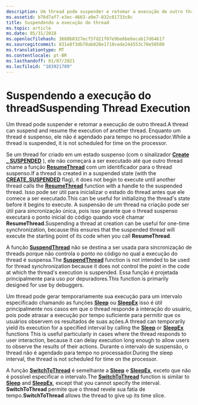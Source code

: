 ```yaml
---
description: Um thread pode suspender e retomar a execução de outro thread. Enquanto um thread é suspenso, ele não é agendado para tempo no processador.
ms.assetid: b76d7af7-e3ec-4663-a9e7-832c01733c8c
title: Suspendendo a execução do thread
ms.topic: article
ms.date: 05/31/2018
ms.openlocfilehash: 3688b0327ecf5fd21f07e9be6be6ecab17d64617
ms.sourcegitcommit: 831e8f3db78ab820e1710cede244553c70e50500
ms.translationtype: MT
ms.contentlocale: pt-BR
ms.lasthandoff: 01/07/2021
ms.locfileid: "103921709"
---
```

# <a name="suspending-thread-execution"></a><span data-ttu-id="e276c-104">Suspendendo a execução do thread</span><span class="sxs-lookup"><span data-stu-id="e276c-104">Suspending Thread Execution</span></span>

<span data-ttu-id="e276c-105">Um thread pode suspender e retomar a execução de outro thread.</span><span class="sxs-lookup"><span data-stu-id="e276c-105">A thread can suspend and resume the execution of another thread.</span></span> <span data-ttu-id="e276c-106">Enquanto um thread é suspenso, ele não é agendado para tempo no processador.</span><span class="sxs-lookup"><span data-stu-id="e276c-106">While a thread is suspended, it is not scheduled for time on the processor.</span></span>

<span data-ttu-id="e276c-107">Se um thread for criado em um estado suspenso (com o sinalizador [**Create \_ SUSPENDED**](process-creation-flags.md) ), ele não começará a ser executado até que outro thread chame a função [**ResumeThread**](/windows/win32/api/processthreadsapi/nf-processthreadsapi-resumethread) com um identificador para o thread suspenso.</span><span class="sxs-lookup"><span data-stu-id="e276c-107">If a thread is created in a suspended state (with the [**CREATE\_SUSPENDED**](process-creation-flags.md) flag), it does not begin to execute until another thread calls the [**ResumeThread**](/windows/win32/api/processthreadsapi/nf-processthreadsapi-resumethread) function with a handle to the suspended thread.</span></span> <span data-ttu-id="e276c-108">Isso pode ser útil para inicializar o estado do thread antes que ele comece a ser executado.</span><span class="sxs-lookup"><span data-stu-id="e276c-108">This can be useful for initializing the thread's state before it begins to execute.</span></span> <span data-ttu-id="e276c-109">A suspensão de um thread na criação pode ser útil para sincronização única, pois isso garante que o thread suspenso executará o ponto inicial do código quando você chamar **ResumeThread**.</span><span class="sxs-lookup"><span data-stu-id="e276c-109">Suspending a thread at creation can be useful for one-time synchronization, because this ensures that the suspended thread will execute the starting point of its code when you call **ResumeThread**.</span></span>

<span data-ttu-id="e276c-110">A função [**SuspendThread**](/windows/win32/api/processthreadsapi/nf-processthreadsapi-suspendthread) não se destina a ser usada para sincronização de threads porque não controla o ponto no código no qual a execução do thread é suspensa.</span><span class="sxs-lookup"><span data-stu-id="e276c-110">The [**SuspendThread**](/windows/win32/api/processthreadsapi/nf-processthreadsapi-suspendthread) function is not intended to be used for thread synchronization because it does not control the point in the code at which the thread's execution is suspended.</span></span> <span data-ttu-id="e276c-111">Essa função é projetada principalmente para uso por depuradores.</span><span class="sxs-lookup"><span data-stu-id="e276c-111">This function is primarily designed for use by debuggers.</span></span>

<span data-ttu-id="e276c-112">Um thread pode gerar temporariamente sua execução para um intervalo especificado chamando as funções [**Sleep**](/windows/win32/api/synchapi/nf-synchapi-sleep) ou [**SleepEx**](/windows/win32/api/synchapi/nf-synchapi-sleepex) isso é útil principalmente nos casos em que o thread responde à interação do usuário, pois pode atrasar a execução por tempo suficiente para permitir que os usuários observem os resultados de suas ações.</span><span class="sxs-lookup"><span data-stu-id="e276c-112">A thread can temporarily yield its execution for a specified interval by calling the [**Sleep**](/windows/win32/api/synchapi/nf-synchapi-sleep) or [**SleepEx**](/windows/win32/api/synchapi/nf-synchapi-sleepex) functions This is useful particularly in cases where the thread responds to user interaction, because it can delay execution long enough to allow users to observe the results of their actions.</span></span> <span data-ttu-id="e276c-113">Durante o intervalo de suspensão, o thread não é agendado para tempo no processador.</span><span class="sxs-lookup"><span data-stu-id="e276c-113">During the sleep interval, the thread is not scheduled for time on the processor.</span></span>

<span data-ttu-id="e276c-114">A função [**SwitchToThread**](/windows/win32/api/processthreadsapi/nf-processthreadsapi-switchtothread) é semelhante a [**Sleep**](/windows/win32/api/synchapi/nf-synchapi-sleep) e [**SleepEx**](/windows/win32/api/synchapi/nf-synchapi-sleepex), exceto que não é possível especificar o intervalo.</span><span class="sxs-lookup"><span data-stu-id="e276c-114">The [**SwitchToThread**](/windows/win32/api/processthreadsapi/nf-processthreadsapi-switchtothread) function is similar to [**Sleep**](/windows/win32/api/synchapi/nf-synchapi-sleep) and [**SleepEx**](/windows/win32/api/synchapi/nf-synchapi-sleepex), except that you cannot specify the interval.</span></span> <span data-ttu-id="e276c-115">**SwitchToThread** permite que o thread revele sua fatia de tempo.</span><span class="sxs-lookup"><span data-stu-id="e276c-115">**SwitchToThread** allows the thread to give up its time slice.</span></span>

 

 
